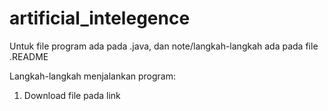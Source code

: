 # artificial_intelegence
Untuk file program ada pada .java, dan note/langkah-langkah ada pada file .README

Langkah-langkah menjalankan program:
1. Download file pada link 
